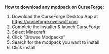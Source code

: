 **How to download any modpack on CurseForge:**
1. Download the CurseForge Desktop App at <https://curseforge.overwolf.com>
2. Complete the installer & launch CurseForge
3. Select Minecraft
4. Click "Browse Modpacks"
5. Search for the modpack you want to install
6. Click install